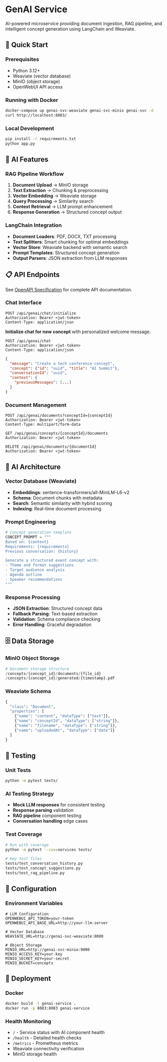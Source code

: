 # GenAI Service

AI-powered microservice providing document ingestion, RAG pipeline, and intelligent concept generation using LangChain and Weaviate.

## 🚀 Quick Start

### Prerequisites
- Python 3.12+
- Weaviate (vector database)
- MinIO (object storage)
- OpenWebUI API access

### Running with Docker
```bash
docker-compose up genai-svc-weaviate genai-svc-minio genai-svc -d
curl http://localhost:8083/
```

### Local Development
```bash
pip install -r requirements.txt
python app.py
```

## 🤖 AI Features

### RAG Pipeline Workflow
1. **Document Upload** → MinIO storage
2. **Text Extraction** → Chunking & preprocessing  
3. **Vector Embedding** → Weaviate storage
4. **Query Processing** → Similarity search
5. **Context Retrieval** → LLM prompt enhancement
6. **Response Generation** → Structured concept output

### LangChain Integration
- **Document Loaders**: PDF, DOCX, TXT processing
- **Text Splitters**: Smart chunking for optimal embeddings
- **Vector Store**: Weaviate backend with semantic search
- **Prompt Templates**: Structured concept generation
- **Output Parsers**: JSON extraction from LLM responses

## 📋 API Endpoints

See [OpenAPI Specification](../api/genai-service.yaml) for complete API documentation.

### Chat Interface
```http
POST /api/genai/chat/initialize
Authorization: Bearer <jwt-token>
Content-Type: application/json
```
**Initialize chat for new concept** with personalized welcome message.

```http
POST /api/genai/chat
Authorization: Bearer <jwt-token>
Content-Type: application/json
```
```json
{
  "message": "Create a tech conference concept",
  "concept": {"id": "uuid", "title": "AI Summit"},
  "conversationId": "uuid",
  "context": {
    "previousMessages": [...]
  }
}
```

### Document Management
```http
POST /api/genai/documents?conceptId={conceptId}
Authorization: Bearer <jwt-token>
Content-Type: multipart/form-data
```

```http
GET /api/genai/concepts/{conceptId}/documents
Authorization: Bearer <jwt-token>
```

```http
DELETE /api/genai/documents/{documentId}
Authorization: Bearer <jwt-token>
```

## 🧠 AI Architecture

### Vector Database (Weaviate)
- **Embeddings**: sentence-transformers/all-MiniLM-L6-v2
- **Schema**: Document chunks with metadata
- **Search**: Semantic similarity with hybrid scoring
- **Indexing**: Real-time document processing

### Prompt Engineering
```python
# Concept generation template
CONCEPT_PROMPT = """
Based on: {context}
Requirements: {requirements}
Previous conversation: {history}

Generate a structured event concept with:
- Theme and format suggestions
- Target audience analysis
- Agenda outline
- Speaker recommendations
"""
```

### Response Processing
- **JSON Extraction**: Structured concept data
- **Fallback Parsing**: Text-based extraction
- **Validation**: Schema compliance checking
- **Error Handling**: Graceful degradation

## 🗄️ Data Storage

### MinIO Object Storage
```python
# Document storage structure
/concepts/{concept_id}/documents/{file_id}
/concepts/{concept_id}/generated/{timestamp}.pdf
```

### Weaviate Schema
```python
{
  "class": "Document",
  "properties": [
    {"name": "content", "dataType": ["text"]},
    {"name": "conceptId", "dataType": ["string"]}, 
    {"name": "filename", "dataType": ["string"]},
    {"name": "uploadedAt", "dataType": ["date"]}
  ]
}
```

## 🧪 Testing

### Unit Tests
```bash
python -m pytest tests/
```

### AI Testing Strategy
- **Mock LLM responses** for consistent testing
- **Response parsing** validation
- **RAG pipeline** component testing
- **Conversation handling** edge cases

### Test Coverage
```bash
# Run with coverage
python -m pytest --cov=services tests/

# Key test files
tests/test_conversation_history.py
tests/test_concept_suggestions.py
tests/test_rag_pipeline.py
```

## 🔧 Configuration

### Environment Variables
```env
# LLM Configuration
OPENWEBUI_API_TOKEN=your-token
OPENWEBUI_API_BASE_URL=http://your-llm-server

# Vector Database
WEAVIATE_URL=http://genai-svc-weaviate:8080

# Object Storage  
MINIO_URL=http://genai-svc-minio:9000
MINIO_ACCESS_KEY=your-key
MINIO_SECRET_KEY=your-secret
MINIO_BUCKET=concepts
```

## 🚀 Deployment

### Docker
```bash
docker build -t genai-service .
docker run -p 8083:8083 genai-service
```

### Health Monitoring
- `/` - Service status with AI component health
- `/health` - Detailed health checks
- `/metrics` - Prometheus metrics
- Weaviate connectivity verification
- MinIO storage health